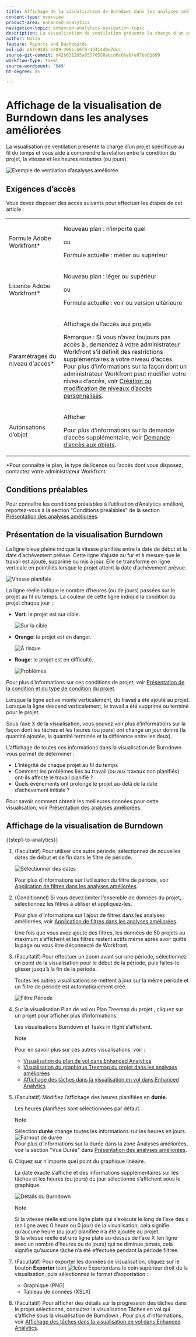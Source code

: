 ```yaml
---
title: Affichage de la visualisation de Burndown dans les analyses améliorées
content-type: overview
product-area: enhanced-analytics
navigation-topic: enhanced-analytics-navigation-topic
description: La visualisation de ventilation présente la charge d’un projet spécifique au fil du temps et vous aide à comprendre la relation entre la condition du projet, la vitesse et les heures restantes (ou jours).
author: Nolan
feature: Reports and Dashboards
exl-id: e67c92d5-b309-406b-b6f0-4d414d0e7dcc
source-git-commit: d42b6312d5a85570558abcd0c6be8fe87bb01699
workflow-type: tm+mt
source-wordcount: '849'
ht-degree: 0%

---
```


# Affichage de la visualisation de Burndown dans les analyses améliorées

La visualisation de ventilation présente la charge d’un projet spécifique au fil du temps et vous aide à comprendre la relation entre la condition du projet, la vitesse et les heures restantes (ou jours).

![Exemple de ventilation d’analyses améliorée](assets/burndown120623.png)

## Exigences d’accès

Vous devez disposer des accès suivants pour effectuer les étapes de cet article :

<table style="table-layout:auto"> 
 <col> 
 <col> 
 <tbody> 
  <tr> 
   <td role="rowheader">Formule Adobe Workfront*</td> 
   <td>
      <p>Nouveau plan : n’importe quel</p>
      <p>ou</p>
      <p>Formule actuelle : métier ou supérieur</p></td>
  </tr> 
  <tr> 
   <td role="rowheader">Licence Adobe Workfront*</td> 
   <td>
      <p>Nouveau plan : léger ou supérieur</p>
      <p>ou</p>
      <p>Formule actuelle : voir ou version ultérieure</p>
   </td> 
  </tr> 
  <tr> 
   <td role="rowheader">Paramétrages du niveau d'accès*</td> 
   <td> <p>Affichage de l’accès aux projets</p> <p>Remarque : Si vous n’avez toujours pas accès à , demandez à votre administrateur Workfront s’il définit des restrictions supplémentaires à votre niveau d’accès.<br>Pour plus d’informations sur la façon dont un administrateur Workfront peut modifier votre niveau d’accès, voir <a href="../administration-and-setup/add-users/configure-and-grant-access/create-modify-access-levels.md" class="MCXref xref">Création ou modification de niveaux d’accès personnalisés</a>.</p> </td> 
  </tr> 
  <tr> 
   <td role="rowheader">Autorisations d’objet</td> 
   <td> <p>Afficher</p> <p>Pour plus d’informations sur la demande d’accès supplémentaire, voir <a href="../workfront-basics/grant-and-request-access-to-objects/request-access.md" class="MCXref xref">Demande d’accès aux objets</a>.</p> </td> 
  </tr> 
 </tbody> 
</table>

&#42;Pour connaître le plan, le type de licence ou l’accès dont vous disposez, contactez votre administrateur Workfront.

## Conditions préalables

Pour connaître les conditions préalables à l’utilisation d’Analytics amélioré, reportez-vous à la section &quot;Conditions préalables&quot; de la section [Présentation des analyses améliorées](../enhanced-analytics/enhanced-analytics-overview.md#prerequisites).

## Présentation de la visualisation Burndown

La ligne bleue pleine indique la vitesse planifiée entre la date de début et la date d’achèvement prévue. Cette ligne s’ajuste au fur et à mesure que le travail est ajouté, supprimé ou mis à jour. Elle se transforme en ligne verticale en pointillés lorsque le projet atteint la date d’achèvement prévue.

![Vitesse planifiée](assets/burndown-planned-line.png)

La ligne réelle indique le nombre d’heures (ou de jours) passées sur le projet au fil du temps. La couleur de cette ligne indique la condition du projet chaque jour :

* **Vert**: le projet est sur cible.

  ![Sur la cible](assets/burndown-green.png)

* **Orange**: le projet est en danger.

  ![À risque](assets/burndown-orange.png)

* **Rouge**: le projet est en difficulté.

  ![Problèmes](assets/burndown-red.png)

Pour plus d’informations sur ces conditions de projet, voir [Présentation de la condition et du type de condition du projet](../manage-work/projects/manage-projects/project-condition-and-condition-type.md).

Lorsque la ligne active monte verticalement, du travail a été ajouté au projet. Lorsque la ligne descend verticalement, le travail a été supprimé ou terminé pour le projet.

Sous l’axe X de la visualisation, vous pouvez voir plus d’informations sur la façon dont les tâches et les heures (ou jours) ont changé un jour donné (la quantité ajoutée, la quantité terminée et la différence entre les deux).

L’affichage de toutes ces informations dans la visualisation de Burndown vous permet de déterminer :

* L’intégrité de chaque projet au fil du temps
* Comment les problèmes liés au travail (ou aux travaux non planifiés) ont-ils affecté le travail planifié ?
* Quels événements ont prolongé le projet au-delà de la date d’achèvement initiale ?

Pour savoir comment obtenir les meilleures données pour cette visualisation, voir [Présentation des analyses améliorées](../enhanced-analytics/enhanced-analytics-overview.md).

## Affichage de la visualisation de Burndown

{{step1-to-analytics}}

1. (Facultatif) Pour utiliser une autre période, sélectionnez de nouvelles dates de début et de fin dans le filtre de période.

   ![Sélectionner des dates](assets/filters-select-date-range-350x344.png)

   Pour plus d’informations sur l’utilisation du filtre de période, voir [Application de filtres dans les analyses améliorées](../enhanced-analytics/use-enhanced-analytics-filters.md).

1. (Conditionnel) Si vous devez limiter l’ensemble de données du projet, sélectionnez les filtres à utiliser et appliquez-les.

   Pour plus d’informations sur l’ajout de filtres dans les analyses améliorées, voir [Application de filtres dans les analyses améliorées](../enhanced-analytics/use-enhanced-analytics-filters.md).

   Une fois que vous avez ajouté des filtres, les données de 50 projets au maximum s’affichent et les filtres restent actifs même après avoir quitté la page ou vous être déconnecté de Workfront.

1. (Facultatif) Pour effectuer un zoom avant sur une période, sélectionnez un point de la visualisation pour le début de la période, puis faites-le glisser jusqu’à la fin de la période.

   Toutes les autres visualisations se mettent à jour sur la même période et un filtre de période est automatiquement créé.

   ![Filtre Période](assets/timeframe-filter-350x220.png)

1. Sur la visualisation Plan de vol ou Plan Treemap du projet , cliquez sur un projet pour afficher plus d’informations.

   Les visualisations Burndown et Tasks in flight s’affichent.

   >[!NOTE]
   >
   >Pour en savoir plus sur ces autres visualisations, voir :
   >
   >   * [Visualisation du plan de vol dans Enhanced Analytics](../enhanced-analytics/flight-plan-overview.md)
   >   * [Visualisation du graphique Treemap du projet dans les analyses améliorées](../enhanced-analytics/project-treemap-overview.md)
   >   * [Affichage des tâches dans la visualisation en vol dans Enhanced Analytics](../enhanced-analytics/tasks-in-flight-overview.md)
   >

1. (Facultatif) Modifiez l’affichage des heures planifiées en **durée**.

   Les heures planifiées sont sélectionnées par défaut.

   >[!NOTE]
   >
   >Sélection **durée** change toutes les informations sur les heures en jours.\
   >![Farnout de durée](assets/duration-burndown-350x112.png)\
   >Pour plus d’informations sur la durée dans la zone Analyses améliorées, voir la section &quot;Vue Durée&quot; dans [Présentation des analyses améliorées](../enhanced-analytics/enhanced-analytics-overview.md#duration-view).

1. Cliquez sur n’importe quel point du graphique linéaire.

   La date exacte s’affiche et des informations supplémentaires sur les tâches et les heures (ou jours) du jour sélectionné s’affichent sous le graphique.

   ![Détails du Burndown](assets/burndown-task-and-hour-changes-350x121.png)

   >[!NOTE]
   >
   >Si la vitesse réelle est une ligne plate qui s’exécute le long de l’axe des x (en ligne avec 0 heure ou 0 jour) de la visualisation, cela signifie qu’aucune heure (ou jour) planifiée n’a été ajoutée au projet.\
   >Si la vitesse réelle est une ligne plate au-dessus de l’axe X (en ligne avec un nombre d’heures ou de jours) qui ne diminue jamais, cela signifie qu’aucune tâche n’a été effectuée pendant la période filtrée.

1. (Facultatif) Pour exporter les données de visualisation, cliquez sur le bouton **Exporter** icon ![Icône Exporter](assets/export.png)dans le coin supérieur droit de la visualisation, puis sélectionnez le format d’exportation :

   * Graphique (PNG)
   * Tableau de données (XSLX)

1. (Facultatif) Pour afficher des détails sur la progression des tâches dans le projet sélectionné, consultez la visualisation Tâches en vol qui s’affiche sous la visualisation de Burndown . Pour plus d’informations, voir [Affichage des tâches dans la visualisation en vol dans Enhanced Analytics](/help/quicksilver/enhanced-analytics/tasks-in-flight-overview.md).
